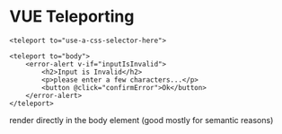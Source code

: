 # VUE Teleporting

`<teleport to="use-a-css-selector-here">`

```vue
<teleport to="body">
	<error-alert v-if="inputIsInvalid">
		<h2>Input is Invalid</h2>
		<p>please enter a few characters...</p>
		<button @click="confirmError">Ok</button>
	</error-alert>
</teleport>
```

render directly in the body element (good mostly for semantic reasons)

